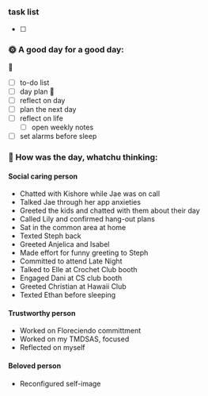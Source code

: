 ### task list
- [ ] 
### 🌞 A good day for a good day:
🌻
- [ ] to-do list
- [ ] day plan
🌼
- [ ] reflect on day
- [ ] plan the next day
- [ ] reflect on life
	- [ ] open weekly notes
- [ ] set alarms before sleep
### 📝 How was the day, whatchu thinking:

#### Social caring person
- Chatted with Kishore while Jae was on call
- Talked Jae through her app anxieties
- Greeted the kids and chatted with them about their day
- Called Lily and confirmed hang-out plans
- Sat in the common area at home
- Texted Steph back
- Greeted Anjelica and Isabel
- Made effort for funny greeting to Steph
- Committed to attend Late Night
- Talked to Elle at Crochet Club booth
- Engaged Dani at CS club booth
- Greeted Christian at Hawaii Club
- Texted Ethan before sleeping
#### Trustworthy person
- Worked on Floreciendo committment
- Worked on my TMDSAS, focused
- Reflected on myself
#### Beloved person
- Reconfigured self-image
